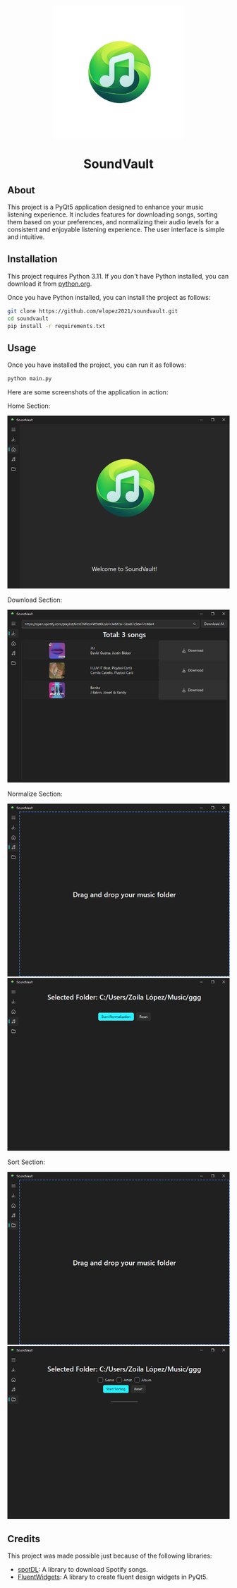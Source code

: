 

<p align="center">
  <img src="resource/logo.png" alt="Logo" width="300">
</p>

<h1 align="center">SoundVault</h1>

## About

This project is a PyQt5 application designed to enhance your music listening experience. It includes features for downloading songs, sorting them based on your preferences, and normalizing their audio levels for a consistent and enjoyable listening experience. The user interface is simple and intuitive.

## Installation

This project requires Python 3.11. If you don't have Python installed, you can download it from [python.org](https://www.python.org/downloads/).

Once you have Python installed, you can install the project as follows:

```bash
git clone https://github.com/elopez2021/soundvault.git
cd soundvault
pip install -r requirements.txt
```

## Usage

Once you have installed the project, you can run it as follows:

```bash
python main.py
```

Here are some screenshots of the application in action:

Home Section:

![image](demo/home.png)

Download Section:

![image](demo/download.png)

Normalize Section:

![image](demo/normalize.png)
![image](demo/normalizing.png)

Sort Section:

![image](demo/sort.png)
![image](demo/sorting.png)

## Credits

This project was made possible just because of the following libraries:

- [spotDL](https://github.com/spotDL/spotify-downloader): A library to download Spotify songs.
- [FluentWidgets](https://github.com/PyQt5/FluentWidgets): A library to create fluent design widgets in PyQt5.